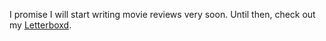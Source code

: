 I promise I will start writing movie reviews very soon. Until then, check out my [Letterboxd](https://letterboxd.com/justsharan/).